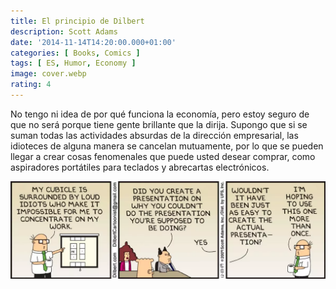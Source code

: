 ```yaml
---
title: El principio de Dilbert
description: Scott Adams
date: '2014-11-14T14:20:00.000+01:00'
categories: [ Books, Comics ]
tags: [ ES, Humor, Economy ]
image: cover.webp
rating: 4
---
```


No tengo ni idea de por qué funciona la economía, pero estoy seguro de que no será porque tiene gente brillante que la dirija. Supongo que si se suman todas las actividades absurdas de la dirección empresarial, las idioteces de alguna manera se cancelan mutuamente, por lo que se pueden llegar a crear cosas fenomenales que puede usted desear comprar, como aspiradores portátiles para teclados y abrecartas electrónicos.

![Wally's presentation](dilbert_wallys_presentation.webp "Wally's presentation")

